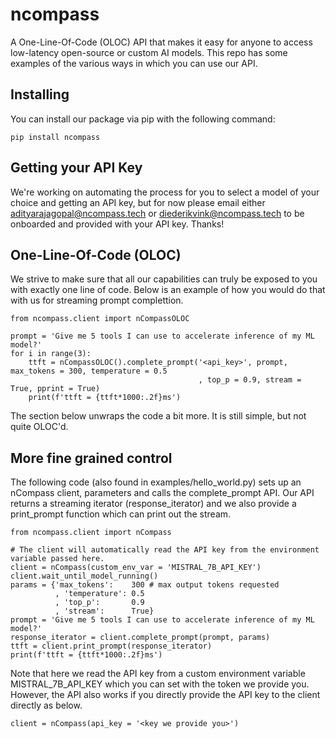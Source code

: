 # ncompass
A One-Line-Of-Code (OLOC) API that makes it easy for anyone to access low-latency open-source or
custom AI models. This repo has some examples of the various ways in which you can use our API. 

## Installing
You can install our package via pip with the following command:  
```
pip install ncompass
```

## Getting your API Key
We're working on automating the process for you to select a model of your choice and getting an API
key, but for now please email either adityarajagopal@ncompass.tech or diederikvink@ncompass.tech to
be onboarded and provided with your API key. Thanks!

## One-Line-Of-Code (OLOC)
We strive to make sure that all our capabilities can truly be exposed to you with exactly one line
of code. Below is an example of how you would do that with us for streaming prompt complettion.
```
from ncompass.client import nCompassOLOC

prompt = 'Give me 5 tools I can use to accelerate inference of my ML model?'
for i in range(3):
    ttft = nCompassOLOC().complete_prompt('<api_key>', prompt, max_tokens = 300, temperature = 0.5
                                          , top_p = 0.9, stream = True, pprint = True)
    print(f'ttft = {ttft*1000:.2f}ms')
```
The section below unwraps the code a bit more. It is still simple, but not quite OLOC'd.

## More fine grained control 
The following code (also found in examples/hello_world.py) sets up an nCompass client, parameters 
and calls the complete_prompt API. Our API returns a streaming iterator (response_iterator) and 
we also provide a print_prompt function which can print out the stream.
```
from ncompass.client import nCompass

# The client will automatically read the API key from the environment variable passed here.
client = nCompass(custom_env_var = 'MISTRAL_7B_API_KEY')
client.wait_until_model_running()
params = {'max_tokens':    300 # max output tokens requested
          , 'temperature': 0.5
          , 'top_p':       0.9
          , 'stream':      True}
prompt = 'Give me 5 tools I can use to accelerate inference of my ML model?'
response_iterator = client.complete_prompt(prompt, params)
ttft = client.print_prompt(response_iterator)
print(f'ttft = {ttft*1000:.2f}ms')
```

Note that here we read the API key from a custom environment variable MISTRAL_7B_API_KEY which you
can set with the token we provide you. However, the API also works if you directly provide the API
key to the client directly as below.
```
client = nCompass(api_key = '<key we provide you>')
```
